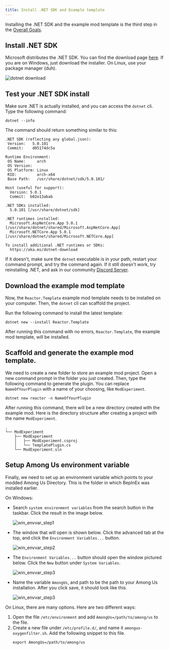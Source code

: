 ```yaml
---
title: Install .NET SDK and Example template
---
```



Installing the .NET SDK and the example mod template is the third step in the
[Overall Goals](/#overall-goals).


## Install .NET SDK

Microsoft distributes the .NET SDK. You can find the download page [here](https://dotnet.microsoft.com/download/dotnet/5.0).
If you are on Windows, just download the installer. On Linux, use your package manager (duh).

![dotnet download](/img/dotnetdownload.png)

## Test your .NET SDK install

Make sure .NET is actually installed, and you can access the `dotnet` cli.
Type the following command:

```shell
dotnet --info
```

The command should return something similar to this:
```
.NET SDK (reflecting any global.json):
 Version:   5.0.101
 Commit:    d05174dc5a

Runtime Environment:
 OS Name:     arch
 OS Version:  
 OS Platform: Linux
 RID:         arch-x64
 Base Path:   /usr/share/dotnet/sdk/5.0.101/

Host (useful for support):
  Version: 5.0.1
  Commit:  b02e13abab

.NET SDKs installed:
  5.0.101 [/usr/share/dotnet/sdk]

.NET runtimes installed:
  Microsoft.AspNetCore.App 5.0.1 [/usr/share/dotnet/shared/Microsoft.AspNetCore.App]
  Microsoft.NETCore.App 5.0.1 [/usr/share/dotnet/shared/Microsoft.NETCore.App]

To install additional .NET runtimes or SDKs:
  https://aka.ms/dotnet-download
```
If it doesn't, make sure the `dotnet` executable is in your path, restart your 
command prompt, and try the command again. If it still doesn't work, try reinstalling
.NET, and ask in our community [Discord Server](https://reactor.gg/discord).


## Download the example mod template

Now, the `Reactor.Template` example mod template needs to be installed on your computer. Then, the
`dotnet` cli can scaffold the project.

Run the following command to install the latest template:
```shell
dotnet new --install Reactor.Template
```

After running this command with no errors, `Reactor.Template`, the example mod template, will be installed.

## Scaffold and generate the example mod template.
We need to create a new folder to store an example mod project. Open a new command prompt
in the folder you just created. Then, type the following command to generate the plugin.
You can replace `NameOfYourPlugin` with a name of your choosing, like `ModExperiment`.

```shell
dotnet new reactor -n NameOfYourPlugin
```

After running this command, there will be a new directory created with the example mod. Here
is the directory structure after creating a project with the name `ModExperiment`.
```
.
└── ModExperiment
    ├── ModExperiment
    │   ├── ModExperiment.csproj
    │   └── TemplatePlugin.cs
    └── ModExperiment.sln
```

## Setup Among Us environment variable

Finally, we need to set up an environment variable which points to your modded Among Us Directory.
This is the folder in which BepInEx was installed earlier.

On Windows:
- Search `system environment variables` from the search button in the taskbar. Click the
  result in the image below.
  
  ![win_envvar_step1](/img/winenvvar1.png)
- The window that will open is shown below. Click the advanced tab at the top, and click the
  `Environment Variables...` button.
  
  ![win_envvar_step2](/img/winenvvar2.png)
- The `Environment Variables...` button should open the window pictured below. Click the `New`
  button under `System Variables`. 
  
  ![win_envvar_step3](/img/winenvvar3.png)
- Name the variable `AmongUs`, and path to be the path to your
  Among Us installation. After you click save, it should look like this.
  
  ![win_envvar_step3](/img/winenvvar4.png)

On Linux, there are many options. Here are two different ways:
1.  Open the file `/etc/environment` and add `AmongUs=/path/to/among/us` to the file.
2.  Create a new file under `/etc/profile.d/`, and name it `amongus-oxygenfilter.sh`. Add the
    following snippet to this file.
    ```
    export AmongUs=/path/to/among/us
    ```
